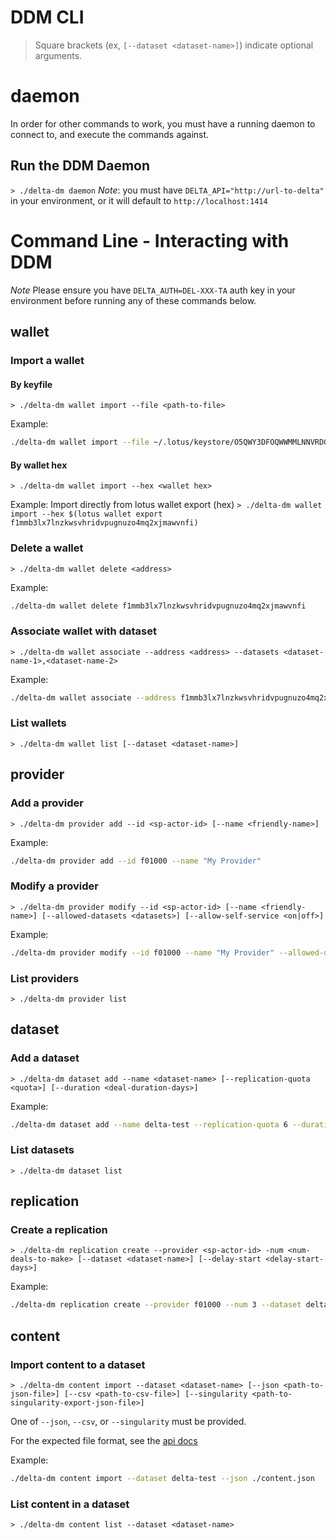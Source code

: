 # DDM CLI

> Square brackets (ex, `[--dataset <dataset-name>]`) indicate optional arguments.

# daemon

In order for other commands to work, you must have a running daemon to connect to, and execute the commands against.
## Run the DDM Daemon
`> ./delta-dm daemon`
*Note*: you must have `DELTA_API="http://url-to-delta"` in your environment, or it will default to `http://localhost:1414`

# Command Line - Interacting with DDM
*Note* Please ensure you have `DELTA_AUTH=DEL-XXX-TA` auth key in your environment before running any of these commands below.

## wallet
### Import a wallet
#### By keyfile
`> ./delta-dm wallet import --file <path-to-file>`

Example:
```bash
./delta-dm wallet import --file ~/.lotus/keystore/O5QWY3DFOQWWMMLNNVRDG3DYG5WG46TLO5ZXM2DSNFSHM4DVM5XHK6TPGRWXCMTYNJWWC53WNZTGS 
```

#### By wallet hex
`> ./delta-dm wallet import --hex <wallet hex>`

Example: Import directly from lotus wallet export (hex)
`> ./delta-dm wallet import --hex $(lotus wallet export f1mmb3lx7lnzkwsvhridvpugnuzo4mq2xjmawvnfi)`


### Delete a wallet
`> ./delta-dm wallet delete <address>`

Example:
```bash
./delta-dm wallet delete f1mmb3lx7lnzkwsvhridvpugnuzo4mq2xjmawvnfi
```

### Associate wallet with dataset
`> ./delta-dm wallet associate --address <address> --datasets <dataset-name-1>,<dataset-name-2>`

Example:
```bash
./delta-dm wallet associate --address f1mmb3lx7lnzkwsvhridvpugnuzo4mq2xjmawvnfi --datasets delta-test,delta-test-2
```

### List wallets
`> ./delta-dm wallet list [--dataset <dataset-name>]`


## provider
### Add a provider
`> ./delta-dm provider add --id <sp-actor-id> [--name <friendly-name>]`

Example:
```bash
./delta-dm provider add --id f01000 --name "My Provider"
```

### Modify a provider
`> ./delta-dm provider modify --id <sp-actor-id> [--name <friendly-name>] [--allowed-datasets <datasets>] [--allow-self-service <on|off>] `

Example:
```bash
./delta-dm provider modify --id f01000 --name "My Provider" --allowed-datasets delta-test,delta-test-2 --allow-self-service on
```

### List providers
`> ./delta-dm provider list`

## dataset
### Add a dataset
`> ./delta-dm dataset add --name <dataset-name> [--replication-quota <quota>] [--duration <deal-duration-days>]`

Example:
```bash
./delta-dm dataset add --name delta-test --replication-quota 6 --duration 540
```

### List datasets
`> ./delta-dm dataset list`

## replication
### Create a replication
`> ./delta-dm replication create --provider <sp-actor-id> -num <num-deals-to-make> [--dataset <dataset-name>] [--delay-start <delay-start-days>]`

Example:
```bash
./delta-dm replication create --provider f01000 --num 3 --dataset delta-test --delay-start 3
```

## content
### Import content to a dataset
`> ./delta-dm content import --dataset <dataset-name> [--json <path-to-json-file>] [--csv <path-to-csv-file>] [--singularity <path-to-singularity-export-json-file>]`

One of `--json`, `--csv`, or `--singularity` must be provided.

For the expected file format, see the [api docs](api.md##/contents)

Example:
```bash
./delta-dm content import --dataset delta-test --json ./content.json
```

### List content in a dataset
`> ./delta-dm content list --dataset <dataset-name>`
